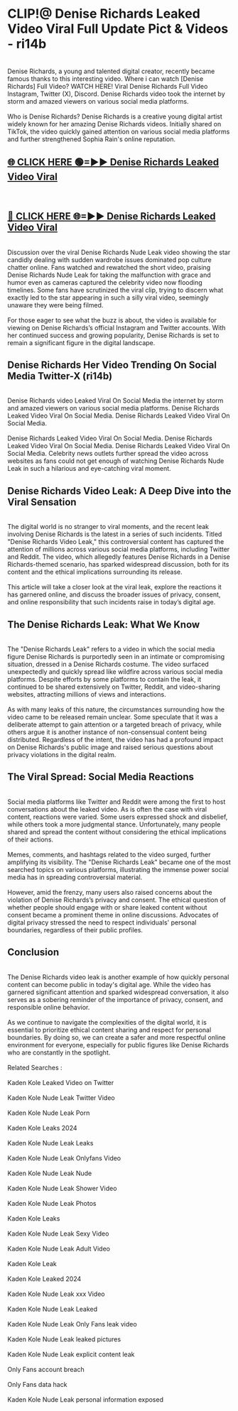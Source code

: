 # CLIP!@ Denise Richards Leaked Video Viral Full Update Pict & Videos - ri14b
<br>
Denise Richards, a young and talented digital creator, recently became famous thanks to this interesting video. Where i can watch [Denise Richards] Full Video? WATCH HERE! Viral Denise Richards Full Video Instagram, Twitter (X), Discord. Denise Richards video took the internet by storm and amazed viewers on various social media platforms.
<br><br>
Who is Denise Richards? Denise Richards is a creative young digital artist widely known for her amazing Denise Richards videos. Initially shared on TikTok, the video quickly gained attention on various social media platforms and further strengthened Sophia Rain's online reputation.
<br>
<h2><a href="https://bestclip.site?title=Denise_Richards">🌐 CLICK HERE 🟢=►► Denise Richards Leaked Video Viral</a></h2>
<br>
<h2><a href="https://bestclip.site?title=Denise_Richards">🔴 CLICK HERE 🌐=►► Denise Richards Leaked Video Viral</a></h2>
<br>
Discussion over the viral Denise Richards Nude Leak video showing the star candidly dealing with sudden wardrobe issues dominated pop culture chatter online. Fans watched and rewatched the short video, praising Denise Richards Nude Leak for taking the malfunction with grace and humor even as cameras captured the celebrity video now flooding timelines. Some fans have scrutinized the viral clip, trying to discern what exactly led to the star appearing in such a silly viral video, seemingly unaware they were being filmed.
<br><br>
For those eager to see what the buzz is about, the video is available for viewing on Denise Richards’s official Instagram and Twitter accounts. With her continued success and growing popularity, Denise Richards is set to remain a significant figure in the digital landscape.
<br>
<h2>Denise Richards Her Video Trending On Social Media Twitter-X (ri14b)</h2>
<br>
Denise Richards video Leaked Viral On Social Media the internet by storm and amazed viewers on various social media platforms. Denise Richards Leaked Video Viral On Social Media. Denise Richards Leaked Video Viral On Social Media.
<br><br>
Denise Richards Leaked Video Viral On Social Media. Denise Richards Leaked Video Viral On Social Media. Denise Richards Leaked Video Viral On Social Media. Celebrity news outlets further spread the video across websites as fans could not get enough of watching Denise Richards Nude Leak in such a hilarious and eye-catching viral moment.
<br>
<h2>Denise Richards Video Leak: A Deep Dive into the Viral Sensation</h2>
<br>
The digital world is no stranger to viral moments, and the recent leak involving Denise Richards is the latest in a series of such incidents. Titled "Denise Richards Video Leak," this controversial content has captured the attention of millions across various social media platforms, including Twitter and Reddit. The video, which allegedly features Denise Richards in a Denise Richards-themed scenario, has sparked widespread discussion, both for its content and the ethical implications surrounding its release.
<br><br>
This article will take a closer look at the viral leak, explore the reactions it has garnered online, and discuss the broader issues of privacy, consent, and online responsibility that such incidents raise in today’s digital age.
<br>
<h2>The Denise Richards Leak: What We Know</h2>
<br>
The "Denise Richards Leak" refers to a video in which the social media figure Denise Richards is purportedly seen in an intimate or compromising situation, dressed in a Denise Richards costume. The video surfaced unexpectedly and quickly spread like wildfire across various social media platforms. Despite efforts by some platforms to contain the leak, it continued to be shared extensively on Twitter, Reddit, and video-sharing websites, attracting millions of views and interactions.
<br><br>
As with many leaks of this nature, the circumstances surrounding how the video came to be released remain unclear. Some speculate that it was a deliberate attempt to gain attention or a targeted breach of privacy, while others argue it is another instance of non-consensual content being distributed. Regardless of the intent, the video has had a profound impact on Denise Richards's public image and raised serious questions about privacy violations in the digital realm.
<br>
<h2>The Viral Spread: Social Media Reactions</h2>
<br>
Social media platforms like Twitter and Reddit were among the first to host conversations about the leaked video. As is often the case with viral content, reactions were varied. Some users expressed shock and disbelief, while others took a more judgmental stance. Unfortunately, many people shared and spread the content without considering the ethical implications of their actions.
<br><br>
Memes, comments, and hashtags related to the video surged, further amplifying its visibility. The "Denise Richards Leak" became one of the most searched topics on various platforms, illustrating the immense power social media has in spreading controversial material.
<br><br>
However, amid the frenzy, many users also raised concerns about the violation of Denise Richards’s privacy and consent. The ethical question of whether people should engage with or share leaked content without consent became a prominent theme in online discussions. Advocates of digital privacy stressed the need to respect individuals' personal boundaries, regardless of their public profiles.
<br>
<h2>Conclusion</h2>
<br>
The Denise Richards video leak is another example of how quickly personal content can become public in today's digital age. While the video has garnered significant attention and sparked widespread conversation, it also serves as a sobering reminder of the importance of privacy, consent, and responsible online behavior.
<br><br>
As we continue to navigate the complexities of the digital world, it is essential to prioritize ethical content sharing and respect for personal boundaries. By doing so, we can create a safer and more respectful online environment for everyone, especially for public figures like Denise Richards who are constantly in the spotlight.
<br><br>
Related Searches :
<br><br>
Kaden Kole Leaked Video on Twitter
<br><br>
Kaden Kole Nude Leak Twitter Video
<br><br>
Kaden Kole Nude Leak Porn
<br><br>
Kaden Kole Leaks 2024
<br><br>
Kaden Kole Nude Leak Leaks
<br><br>
Kaden Kole Nude Leak Onlyfans Video
<br><br>
Kaden Kole Nude Leak Nude
<br><br>
Kaden Kole Nude Leak Shower Video
<br><br>
Kaden Kole Nude Leak Photos
<br><br>
Kaden Kole Leaks
<br><br>
Kaden Kole Nude Leak Sexy Video
<br><br>
Kaden Kole Nude Leak Adult Video
<br><br>
Kaden Kole Leak
<br><br>
Kaden Kole Leaked 2024
<br><br>
Kaden Kole Nude Leak xxx Video
<br><br>
Kaden Kole Nude Leak Leaked
<br><br>
Kaden Kole Nude Leak Only Fans leak video
<br><br>
Kaden Kole Nude Leak leaked pictures
<br><br>
Kaden Kole Nude Leak explicit content leak
<br><br>
Only Fans account breach
<br><br>
Only Fans data hack
<br><br>
Kaden Kole Nude Leak personal information exposed